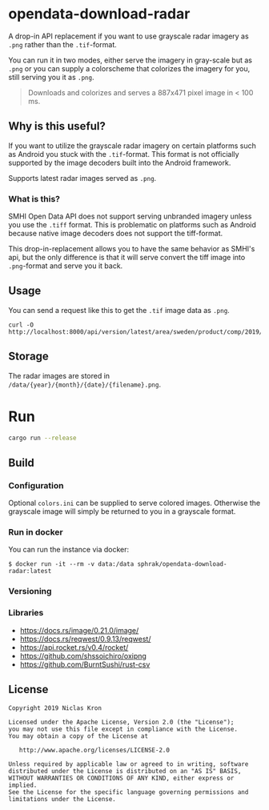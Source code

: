 # opendata-download-radar
A drop-in API replacement if you want to use grayscale radar imagery as
`.png` rather than the `.tif`-format.

You can run it in two modes, either serve the imagery in gray-scale
but as `.png` or you can supply a colorscheme that colorizes the
imagery for you, still serving you it as `.png`.

> Downloads and colorizes and serves a 887x471 pixel image in < 100 ms.

## Why is this useful?
If you want to utilize the grayscale radar imagery on certain
platforms such as Android you stuck with the `.tif`-format.
This format is not officially supported by the image decoders
built into the Android framework.

Supports latest radar images served as `.png`.

### What is this?
SMHI Open Data API does not support serving unbranded imagery unless
you use the `.tiff` format. This is problematic on platforms
such as Android because native image decoders does not support
the tiff-format.

This drop-in-replacement allows you to have the same behavior as SMHI's api,
but the only difference is that it will serve convert the tiff image into
`.png`-format and serve you it back.

## Usage
You can send a request like this to get the `.tif` image data as `.png`.
```
curl -O http://localhost:8000/api/version/latest/area/sweden/product/comp/2019/04/03/radar_1904030005
```

## Storage
The radar images are stored in `/data/{year}/{month}/{date}/{filename}.png`.

# Run
```sh
cargo run --release
```

## Build

### Configuration
Optional `colors.ini` can be supplied to serve colored images.
Otherwise the grayscale image will simply be returned to you
in a grayscale format.

### Run in docker
You can run the instance via docker:
```
$ docker run -it --rm -v data:/data sphrak/opendata-download-radar:latest
```

### Versioning

### Libraries
* https://docs.rs/image/0.21.0/image/
* https://docs.rs/reqwest/0.9.13/reqwest/
* https://api.rocket.rs/v0.4/rocket/
* https://github.com/shssoichiro/oxipng
* https://github.com/BurntSushi/rust-csv

## License

	Copyright 2019 Niclas Kron

	Licensed under the Apache License, Version 2.0 (the "License");
	you may not use this file except in compliance with the License.
	You may obtain a copy of the License at

	   http://www.apache.org/licenses/LICENSE-2.0

	Unless required by applicable law or agreed to in writing, software
	distributed under the License is distributed on an "AS IS" BASIS,
	WITHOUT WARRANTIES OR CONDITIONS OF ANY KIND, either express or implied.
	See the License for the specific language governing permissions and
	limitations under the License.
